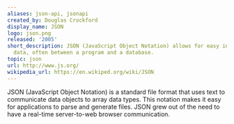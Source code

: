 ```yaml
---
aliases: json-api, jsonapi
created_by: Douglas Crockford
display_name: JSON
logo: json.png
released: '2005'
short_description: JSON (JavaScript Object Notation) allows for easy interchange of
  data, often between a program and a database.
topic: json
url: http://www.js.org/
wikipedia_url: https://en.wikiped.org/wiki/JSON
---
```

JSON (JavaScript Object Notation) is a standard file format that uses text to communicate data objects to array data types. This notation makes it easy for applications to parse and generate files. JSON grew out of the need to have a real-time server-to-web browser communication.
